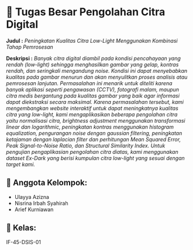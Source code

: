 # 📌 Tugas Besar Pengolahan Citra Digital  
**Judul :** *Peningkatan Kualitas Citra Low-Light Menggunakan Kombinasi Tahap Pemrosesan*

**Deskripsi :** *Banyak citra digital diambil pada kondisi pencahayaan yang rendah (low-light) sehingga menghasilkan gambar yang gelap, kontras rendah, dan seringkali mengandung noise. Kondisi ini dapat menyebabkan kualitas pada gambar menurun dan akan menyulitkan proses analisis atau pemrosesan lanjutan. Permasalahan ini menarik untuk diteliti karena banyak aplikasi seperti pengawasan (CCTV), fotografi malam, maupun citra medis bergantung pada kualitas gambar yang baik agar informasi dapat diekstraksi secara maksimal. Karena permasalahan tersebut, kami mengembangkan website interaktif untuk dapat meningkatnya kualitas citra yang low-light, kami mengaplikasikan beberapa pengolahan citra yaitu normalisasi citra, brightness adjustment menggunakan transformasi linear dan logarithmic, peningkatan kontras menggunakan histogram equalization, pengurangan noise dengan gaussian filtering, peningkatan ketajaman dengan laplacian filter dan perhitungan Mean Squared Error, Peak Signal-to-Noise Ratio, dan Structural Similarity Index. Untuk pengujian pengaplikasian pengolahan citra diatas, kami menggunakan dataset Ex-Dark yang berisi kumpulan citra low-light yang sesuai dengan target kami.*

## 👥 Anggota Kelompok:
- Ulayya Azizna  
- Nisrina Irbah Syahirah  
- Arief Kurniawan

## 🏫 Kelas:  
IF-45-DSIS-01
